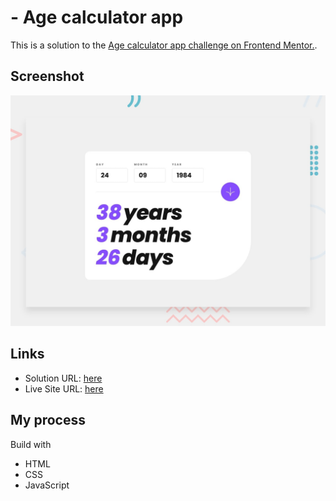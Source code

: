 # - Age calculator app

This is a solution to the [Age calculator app challenge on Frontend Mentor.](https://www.frontendmentor.io/challenges/article-preview-component-dYBN_pYFT). 

## Screenshot
![Design preview for the Age calculator appt challenge](./design/desktop-preview.jpg)

## Links

- Solution URL: [here](https://www.frontendmentor.io/solutions/article-component-html-css-js-LvdCNYC_m1)
- Live Site URL: [here](https://article-component-gamma.vercel.app/)


## My process

Build with

- HTML
- CSS
- JavaScript
